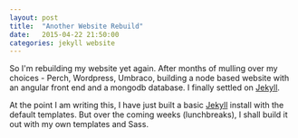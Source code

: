 ```yaml
---
layout: post
title:  "Another Website Rebuild"
date:   2015-04-22 21:50:00
categories: jekyll website
---
```

So I'm rebuilding my website yet again. After months of mulling over my choices - Perch, Wordpress, Umbraco, building a node based website with an angular front end and a mongodb database. I finally settled on [Jekyll][jekyll].

At the point I am writing this, I have just built a basic [Jekyll][jekyll] install with the default templates. But over the coming weeks (lunchbreaks), I shall build it out with my own templates and Sass.

[jekyll]: http://www.jekyllrb.com